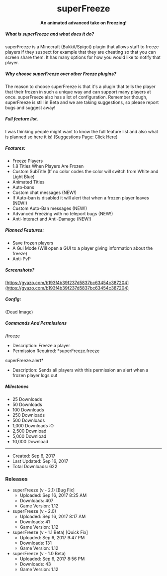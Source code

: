 <h1 align="center">superFreeze</h1>
<h4 align="center">An animated advanced take on Freezing!</h4>

##### What is superFreeze and what does it do?

superFreeze is a Minecraft (Bukkit/Spigot) plugin that allows staff to freeze players if they suspect for example that they are cheating so that you can screen share them. It has many options for how you would like to notify that player.

##### Why choose superFreeze over other Freeze plugins?

The reason to choose superFreeze is that it's a plugin that tells the player that their frozen in such a unique way and can support many players at once. superFreeze also has a lot of configuration. Remember though, superFreeze is still in Beta and we are taking suggestions, so please report bugs and suggest away!

##### Full feature list.

I was thinking people might want to know the full feature list and also what is planned so here it is! (Suggestions Page: [Click Here](https://dev.bukkit.org/projects/superfreeze/pages/suggestions))

##### Features:

* Freeze Players
* 1.8 Titles When Players Are Frozen
* Custom SubTitle (If no color codes the color will switch from White and Light Blue)
* Animated Titles
* Auto-bans
* Custom chat messages (NEW!)
* If Auto-ban is disabled it will alert that when a frozen player leaves (NEW!)
* Custom Auto-Ban messages (NEW!)
* Advanced Freezing with no teleport bugs (NEW!)
* Anti-Interact and Anti-Damage (NEW!)

##### Planned Features:

* Save frozen players
* A Gui Mode (Will open a GUI to a player giving information about the freeze)
* Anti-PvP

##### Screenshots?

[https://gyazo.com/b193f4b39f237d5837bc63454c387204](https://gyazo.com/b193f4b39f237d5837bc63454c387204)

##### Config:

(Dead Image)

##### Commands And Permissions

/freeze
  * Description: Freeze a player
  * Permission Required: *superFreeze.freeze

superFreeze.alert*
  * Description: Sends all players with this permission an alert when a frozen player logs out

##### Milestones
* 25 Downloads
* 50 Downloads
* 100 Downloads
* 250 Downloads
* 500 Downloads
* 1,000 Downloads :O
* 2,500 Download 
* 5,000 Download 
* 10,000 Download 

---

* Created: Sep 6, 2017
* Last Updated: Sep 16, 2017
* Total Downloads: 622

### Releases

- superFreeze (v - 2.1) [Bug Fix]
  - Uploaded: Sep 16, 2017 8:25 AM
  - Downloads: 407
  - Game Version: 1.12
- superFreeze (v - 2.0)
  - Uploaded: Sep 16, 2017 8:17 AM
  - Downloads: 41
  - Game Version: 1.12
- superFreeze (v - 1.1 Beta) [Quick Fix]
  - Uploaded: Sep 6, 2017 9:47 PM
  - Downloads: 131
  - Game Version: 1.12
- superFreeze (v - 1.0 Beta) 
  - Uploaded: Sep 6, 2017 8:56 PM
  - Downloads: 43
  - Game Version: 1.12

